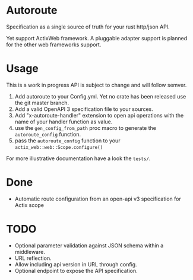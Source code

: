 # Autoroute

Specification as a single source of truth for your rust http/json API.

Yet support ActixWeb framework. A pluggable adapter support is planned for the other web frameworks support.

# Usage

This is a work in progress API is subject to change and will follow semver.

1. Add autoroute to your Config.yml. Yet no crate has been released use the git master branch.
2. Add a valid OpenAPI 3 specification file to your sources.
3. Add "x-autoroute-handler" extension to open api operations with the name of your handler function as value.
4. use the `gen_config_from_path` proc macro to generate the `autoroute_config` function.
5. pass the `autoroute_config` function to your `actix_web::web::Scope.configure()`

For more illustrative documentation have a look the `tests/`.

# Done

* Automatic route configuration from an open-api v3 specification for Actix scope

# TODO

* Optional parameter validation against JSON schema within a middleware.
* URL reflection.
* Allow including api version in URL through config.
* Optional endpoint to expose the API specification.
